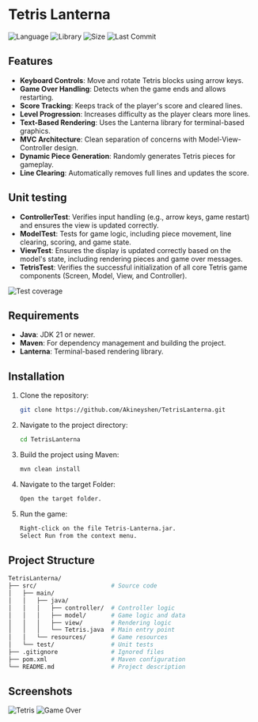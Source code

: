 # Tetris Lanterna
![Language](https://img.shields.io/badge/Language-Java-brightgreen?style=for-the-badge&logo=mingww64&logoColor=F0931C&color=F0931C&labelColor=FCFCFC)
![Library](https://img.shields.io/badge/Library-Lantern-brightgreen?style=for-the-badge&logo=librarything&logoColor=F0931C&color=F0931C&labelColor=FCFCFC)
![Size](https://img.shields.io/github/repo-size/Akineyshen/TetrisLanterna?label=Size&style=for-the-badge&color=F0931C&labelColor=FCFCFC)
![Last Commit](https://img.shields.io/github/last-commit/Akineyshen/TetrisLanterna?label=Last%20Commit&style=for-the-badge&color=F0931C&labelColor=FCFCFC)

## Features
- **Keyboard Controls**: Move and rotate Tetris blocks using arrow keys.
- **Game Over Handling**: Detects when the game ends and allows restarting.
- **Score Tracking**: Keeps track of the player's score and cleared lines.
- **Level Progression**: Increases difficulty as the player clears more lines.
- **Text-Based Rendering**: Uses the Lanterna library for terminal-based graphics.
- **MVC Architecture**: Clean separation of concerns with Model-View-Controller design.
- **Dynamic Piece Generation**: Randomly generates Tetris pieces for gameplay.
- **Line Clearing**: Automatically removes full lines and updates the score.

## Unit testing
- **ControllerTest**: Verifies input handling (e.g., arrow keys, game restart) and ensures the view is updated correctly.
- **ModelTest**: Tests for game logic, including piece movement, line clearing, scoring, and game state.
- **ViewTest**: Ensures the display is updated correctly based on the model's state, including rendering pieces and game over messages.
- **TetrisTest**: Verifies the successful initialization of all core Tetris game components (Screen, Model, View, and Controller).

<img src="https://i.imgur.com/B5bAgtr.png" alt="Test coverage">

## Requirements
- **Java**: JDK 21 or newer.
- **Maven**: For dependency management and building the project.
- **Lanterna**: Terminal-based rendering library.

## Installation
1. Clone the repository:
   ```bash
   git clone https://github.com/Akineyshen/TetrisLanterna.git
   ```
2. Navigate to the project directory:
   ```bash
   cd TetrisLanterna
   ```
3. Build the project using Maven:
    ```bash
    mvn clean install
    ```
4. Navigate to the target Folder:
    ```bash
   Open the target folder.
   ```
5. Run the game:
    ```bash
   Right-click on the file Tetris-Lanterna.jar.
   Select Run from the context menu.
    ```

## Project Structure
```bash
TetrisLanterna/
├── src/                     # Source code
│   ├── main/
│   │   ├── java/
│   │   │   ├── controller/  # Controller logic
│   │   │   ├── model/       # Game logic and data
│   │   │   ├── view/        # Rendering logic
│   │   │   └── Tetris.java  # Main entry point
│   │   └── resources/       # Game resources
│   └── test/                # Unit tests
├── .gitignore               # Ignored files
├── pom.xml                  # Maven configuration
└── README.md                # Project description
```

## Screenshots

<img src="https://i.imgur.com/VGh9XDu.png" alt="Tetris">

<img src="https://i.imgur.com/vyhFmev.png" alt="Game Over">
